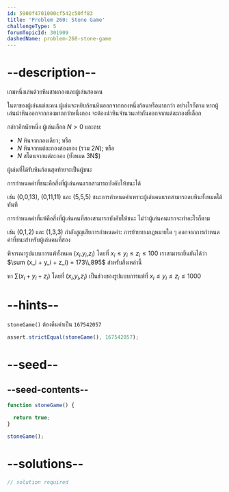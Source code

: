 ```yaml
---
id: 5900f4701000cf542c50ff83
title: 'Problem 260: Stone Game'
challengeType: 5
forumTopicId: 301909
dashedName: problem-260-stone-game
---
```


# --description--

เกมหนึ่งเล่นด้วยหินสามกองและผู้เล่นสองคน

ในตาของผู้เล่นแต่ละคน ผู้เล่นจะหยิบก้อนหินออกจากกองหนึ่งก้อนหรือมากกว่า อย่างไรก็ตาม หากผู้เล่นนำหินออกจากกองมากกว่าหนึ่งกอง จะต้องนำหินจำนวนเท่ากันออกจากแต่ละกองที่เลือก

กล่าวอีกนัยหนึ่ง ผู้เล่นเลือก $N > 0$ และลบ:

- $N$ หินจากกองเดียว; หรือ
- $N$ หินจากแต่ละกองสองกอง (รวม $2N$); หรือ
- $N$ สโตนจากแต่ละกอง (ทั้งหมด 3N$)

ผู้เล่นที่ได้รับหินก้อนสุดท้ายจะเป็นผู้ชนะ

การกำหนดค่าที่ชนะคือสิ่งที่ผู้เล่นคนแรกสามารถบังคับให้ชนะได้

เช่น (0,0,13), (0,11,11) และ (5,5,5) ชนะการกำหนดค่าเพราะผู้เล่นคนแรกสามารถลบหินทั้งหมดได้ทันที

การกำหนดค่าที่แพ้คือสิ่งที่ผู้เล่นคนที่สองสามารถบังคับให้ชนะ ไม่ว่าผู้เล่นคนแรกจะทำอะไรก็ตาม

เช่น (0,1,2) และ (1,3,3) กำลังสูญเสียการกำหนดค่า: การย้ายทางกฎหมายใด ๆ ออกจากการกำหนดค่าที่ชนะสำหรับผู้เล่นคนที่สอง

พิจารณารูปแบบการแพ้ทั้งหมด ($x_i$,$y_i$,$z_i$) โดยที่ $x_i ≤ y_i ≤ z_i ≤ 100$ เราสามารถยืนยันได้ว่า $\sum (x_i + y_i + z_i) = 173\\,895$ สำหรับสิ่งเหล่านี้

หา $\sum (x_i + y_i + z_i)$ โดยที่ ($x_i$,$y_i$,$z_i$) เป็นช่วงของรูปแบบการแพ้ที่ 
$x_i ≤ y_i ≤ z_i ≤ 1000$

# --hints--

`stoneGame()` ต้องคืนค่าเป็น `167542057`

```js
assert.strictEqual(stoneGame(), 167542057);
```

# --seed--

## --seed-contents--

```js
function stoneGame() {

  return true;
}

stoneGame();
```

# --solutions--

```js
// solution required
```
